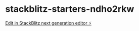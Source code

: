 # stackblitz-starters-ndho2rkw

[Edit in StackBlitz next generation editor ⚡️](https://stackblitz.com/~/github.com/firemoney81-naldon/stackblitz-starters-ndho2rkw)